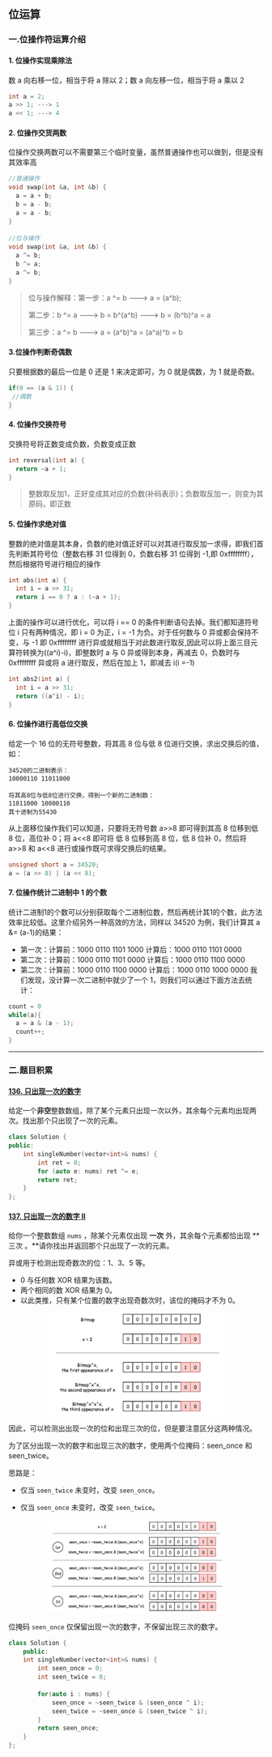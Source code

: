 ## 位运算

### 一.位操作符运算介绍

#### 1. 位操作实现乘除法

数 a 向右移一位，相当于将 a 除以 2；数 a 向左移一位，相当于将 a 乘以 2

```c++
int a = 2;
a >> 1; ---> 1
a << 1; ---> 4
```

#### 2. 位操作交货两数

位操作交换两数可以不需要第三个临时变量，虽然普通操作也可以做到，但是没有其效率高

```c++
//普通操作
void swap(int &a, int &b) {
  a = a + b;
  b = a - b;
  a = a - b;
}

//位与操作
void swap(int &a, int &b) {
  a ^= b;
  b ^= a;
  a ^= b;
}
```

> 位与操作解释：第一步：a ^= b ---> a = (a^b);
>
> 第二步：b ^= a ---> b = b^(a^b) ---> b = (b^b)^a = a
>
> 第三步：a ^= b ---> a = (a^b)^a = (a^a)^b = b

#### 3.位操作判断奇偶数

只要根据数的最后一位是 0 还是 1 来决定即可，为 0 就是偶数，为 1 就是奇数。

```c++
if(0 == (a & 1)) {
 //偶数
}
```

#### 4. 位操作交换符号

交换符号将正数变成负数，负数变成正数

```c++
int reversal(int a) {
  return ~a + 1;
}
```

> 整数取反加1，正好变成其对应的负数(补码表示)；负数取反加一，则变为其原码，即正数

#### 5. 位操作求绝对值

整数的绝对值是其本身，负数的绝对值正好可以对其进行取反加一求得，即我们首先判断其符号位（整数右移 31 位得到 0，负数右移 31 位得到 -1,即 0xffffffff），然后根据符号进行相应的操作

```c++
int abs(int a) {
  int i = a >> 31;
  return i == 0 ? a : (~a + 1);
}
```

上面的操作可以进行优化，可以将 i == 0 的条件判断语句去掉。我们都知道符号位 i 只有两种情况，即 i = 0 为正，i = -1 为负。对于任何数与 0 异或都会保持不变，与 -1 即 0xffffffff 进行异或就相当于对此数进行取反,因此可以将上面三目元算符转换为((a^i)-i)，即整数时 a 与 0 异或得到本身，再减去 0，负数时与 0xffffffff 异或将 a 进行取反，然后在加上 1，即减去 i(i =-1)

```c++
int abs2(int a) {
  int i = a >> 31;
  return ((a^i) - i);
}
```

#### 6. 位操作进行高低位交换

给定一个 16 位的无符号整数，将其高 8 位与低 8 位进行交换，求出交换后的值，如：

```text
34520的二进制表示：
10000110 11011000

将其高8位与低8位进行交换，得到一个新的二进制数：
11011000 10000110
其十进制为55430
```

从上面移位操作我们可以知道，只要将无符号数 a>>8 即可得到其高 8 位移到低 8 位，高位补 0；将 a<<8 即可将 低 8 位移到高 8 位，低 8 位补 0，然后将 a>>8 和 a<<8 进行或操作既可求得交换后的结果。

```c++
unsigned short a = 34520;
a = (a >> 8) | (a << 8);
```

#### 7. 位操作统计二进制中 1 的个数

统计二进制1的个数可以分别获取每个二进制位数，然后再统计其1的个数，此方法效率比较低。这里介绍另外一种高效的方法，同样以 34520 为例，我们计算其 a &= (a-1)的结果：

- 第一次：计算前：1000 0110 1101 1000 计算后：1000 0110 1101 0000
- 第二次：计算前：1000 0110 1101 0000 计算后：1000 0110 1100 0000
- 第二次：计算前：1000 0110 1100 0000 计算后：1000 0110 1000 0000 我们发现，没计算一次二进制中就少了一个 1，则我们可以通过下面方法去统计：

```c++
count = 0  
while(a){  
  a = a & (a - 1);  
  count++;  
}  
```

---

### 二.题目积累

#### [136. 只出现一次的数字](https://leetcode-cn.com/problems/single-number/)

给定一个**非空**整数数组，除了某个元素只出现一次以外，其余每个元素均出现两次。找出那个只出现了一次的元素。

```c++
class Solution {
public:
    int singleNumber(vector<int>& nums) {
        int ret = 0;
        for (auto e: nums) ret ^= e;
        return ret;
    }
};
```

#### [137. 只出现一次的数字 II](https://leetcode-cn.com/problems/single-number-ii/)

给你一个整数数组 `nums` ，除某个元素仅出现 **一次** 外，其余每个元素都恰出现 **三次 。**请你找出并返回那个只出现了一次的元素。

异或用于检测出现奇数次的位：1、3、5 等。

+ 0 与任何数 XOR 结果为该数。
+ 两个相同的数 XOR 结果为 0。
+ 以此类推，只有某个位置的数字出现奇数次时，该位的掩码才不为 0。

<div align="center">  
  <img src="https://github.com/ZYBO-o/LeetCode/blob/main/images/8.png"  width="350"/> 
</div>

因此，可以检测出出现一次的位和出现三次的位，但是要注意区分这两种情况。

为了区分出现一次的数字和出现三次的数字，使用两个位掩码：seen_once 和 seen_twice。

思路是：

+ 仅当 `seen_twice` 未变时，改变 `seen_once`。

+ 仅当 `seen_once` 未变时，改变 `seen_twice`。

<div align="center">  
  <img src="https://github.com/ZYBO-o/LeetCode/blob/main/images/9.png"  width="350"/> 
</div>

位掩码 `seen_once` 仅保留出现一次的数字，不保留出现三次的数字。

```c++
class Solution {
    public:
    int singleNumber(vector<int>& nums) {
        int seen_once = 0;
        int seen_twice = 0;

        for(auto i : nums) {
            seen_once = ~seen_twice & (seen_once ^ i);
            seen_twice = ~seen_once & (seen_twice ^ i);
        }
        return seen_once;
    }
};
```

